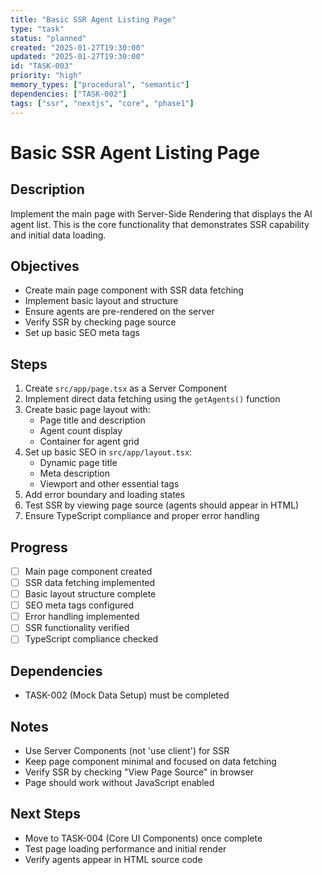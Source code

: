 ```yaml
---
title: "Basic SSR Agent Listing Page"
type: "task"
status: "planned"
created: "2025-01-27T19:30:00"
updated: "2025-01-27T19:30:00"
id: "TASK-003"
priority: "high"
memory_types: ["procedural", "semantic"]
dependencies: ["TASK-002"]
tags: ["ssr", "nextjs", "core", "phase1"]
---
```


# Basic SSR Agent Listing Page

## Description
Implement the main page with Server-Side Rendering that displays the AI agent list. This is the core functionality that demonstrates SSR capability and initial data loading.

## Objectives
- Create main page component with SSR data fetching
- Implement basic layout and structure
- Ensure agents are pre-rendered on the server
- Verify SSR by checking page source
- Set up basic SEO meta tags

## Steps
1. Create `src/app/page.tsx` as a Server Component
2. Implement direct data fetching using the `getAgents()` function
3. Create basic page layout with:
   - Page title and description
   - Agent count display
   - Container for agent grid
4. Set up basic SEO in `src/app/layout.tsx`:
   - Dynamic page title
   - Meta description
   - Viewport and other essential tags
5. Add error boundary and loading states
6. Test SSR by viewing page source (agents should appear in HTML)
7. Ensure TypeScript compliance and proper error handling

## Progress
- [ ] Main page component created
- [ ] SSR data fetching implemented
- [ ] Basic layout structure complete
- [ ] SEO meta tags configured
- [ ] Error handling implemented
- [ ] SSR functionality verified
- [ ] TypeScript compliance checked

## Dependencies
- TASK-002 (Mock Data Setup) must be completed

## Notes
- Use Server Components (not 'use client') for SSR
- Keep page component minimal and focused on data fetching
- Verify SSR by checking "View Page Source" in browser
- Page should work without JavaScript enabled

## Next Steps
- Move to TASK-004 (Core UI Components) once complete
- Test page loading performance and initial render
- Verify agents appear in HTML source code 